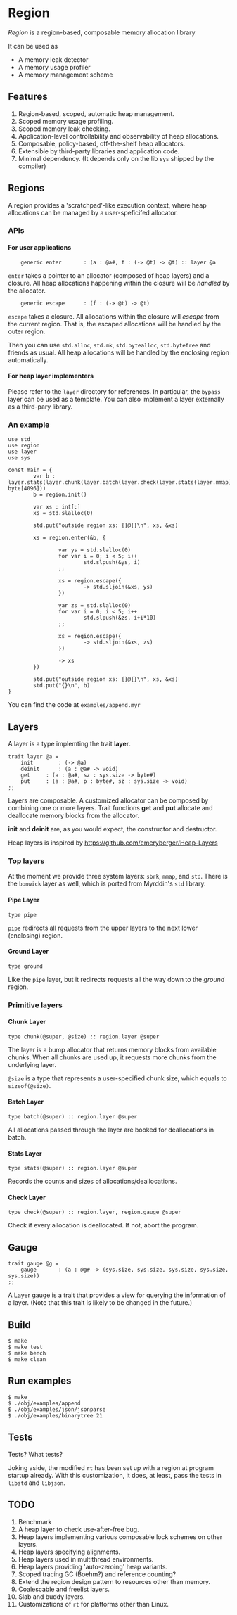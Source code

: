 # Region
*Region* is a region-based, composable memory allocation library

It can be used as
- A memory leak detector
- A memory usage profiler
- A memory management scheme

## Features
1. Region-based, scoped, automatic heap management.
2. Scoped memory usage profiling.
3. Scoped memory leak checking.
4. Application-level controllability and observability of heap allocations.
5. Composable, policy-based, off-the-shelf heap allocators.
6. Extensible by third-party libraries and application code.
7. Minimal dependency. (It depends only on the lib `sys` shipped by the compiler)

## Regions
A region provides a 'scratchpad'-like execution context, where heap allocations
can be managed by a user-speficifed allocator.

### APIs

#### For user applications
```
	generic enter		: (a : @a#, f : (-> @t) -> @t) :: layer @a
```
`enter` takes a pointer to an allocator (composed of heap layers) and a closure.
All heap allocations happening within the closure will be *handled* by the allocator.

```
	generic escape		: (f : (-> @t) -> @t)
```
`escape` takes a closure. All allocations within the closure will *escape* from the current region.
That is, the escaped allocations will be handled by the outer region.

Then you can use `std.alloc`, `std.mk`, `std.bytealloc`, `std.bytefree` and friends as usual.
All heap allocations will be handled by the enclosing region automatically.

#### For heap layer implementers
Please refer to the `layer` directory for references. In particular, the `bypass` layer can be used as a template.
You can also implement a layer externally as a third-pary library.

### An example
```
use std
use region
use layer
use sys

const main = {
        var b : layer.stats(layer.chunk(layer.batch(layer.check(layer.stats(layer.mmap))), byte[4096]))
        b = region.init()

        var xs : int[:]
        xs = std.slalloc(0)

        std.put("outside region xs: {}@{}\n", xs, &xs)

        xs = region.enter(&b, {

                var ys = std.slalloc(0)
                for var i = 0; i < 5; i++
                        std.slpush(&ys, i)
                ;;

                xs = region.escape({
                        -> std.sljoin(&xs, ys)
                })

                var zs = std.slalloc(0)
                for var i = 0; i < 5; i++
                        std.slpush(&zs, i+i*10)
                ;;

                xs = region.escape({
                        -> std.sljoin(&xs, zs)
                })

                -> xs
        })

        std.put("outside region xs: {}@{}\n", xs, &xs)
        std.put("{}\n", b)
}
```
You can find the code at `examples/append.myr`

## Layers
A layer is a type implemting the trait **layer**.
```
trait layer @a =
	init		: (-> @a)
	deinit		: (a : @a# -> void)
	get		: (a : @a#, sz : sys.size -> byte#)
	put		: (a : @a#, p : byte#, sz : sys.size -> void)
;;
```
Layers are composable.
A customized allocator can be composed by combining one or more layers.
Trait functions **get** and **put** allocate and deallocate memory blocks from the allocator.

**init** and **deinit** are, as you would expect, the constructor and destructor.

Heap layers is inspired by https://github.com/emeryberger/Heap-Layers

### Top layers
At the moment we provide three system layers: `sbrk`, `mmap`, and `std`.
There is the `bonwick` layer as well, which is ported from Myrddin's `std` library.

#### Pipe Layer
`type pipe`

`pipe` redirects all requests from the upper layers to the next lower (enclosing) region.

#### Ground Layer
`type ground`

Like the `pipe` layer, but it redirects requests all the way down to the *ground* region.

### Primitive layers
#### Chunk Layer
`type chunk(@super, @size) :: region.layer @super`

The layer is a bump allocator that returns memory blocks from available chunks.
When all chunks are used up, it requests more chunks from the underlying layer.

`@size` is a type that represents a user-specified chunk size, which equals to `sizeof(@size)`.

#### Batch Layer
`type batch(@super) :: region.layer @super`

All allocations passed through the layer are booked for deallocations in batch.

#### Stats Layer
`type stats(@super) :: region.layer @super`

Records the counts and sizes of allocations/deallocations.

#### Check Layer
`type check(@super) :: region.layer, region.gauge @super`

Check if every allocation is deallocated. If not, abort the program.

## Gauge
```
trait gauge @g =
	gauge		: (a : @g# -> (sys.size, sys.size, sys.size, sys.size, sys.size))
;;
```
A Layer gauge is a trait that provides a view for querying the information of a layer.
(Note that this trait is likely to be changed in the future.)


## Build
```
$ make
$ make test
$ make bench
$ make clean
```

## Run examples
```
$ make
$ ./obj/examples/append
$ ./obj/examples/json/jsonparse
$ ./obj/examples/binarytree 21
```

## Tests
Tests? What tests?

Joking aside, the modified `rt` has been set up with a region at program startup already.
With this customization, it does, at least, pass the tests in `libstd` and `libjson`.

## TODO
1. Benchmark
2. A heap layer to check use-after-free bug.
3. Heap layers implementing various composable lock schemes on other layers.
5. Heap layers specifying alignments.
6. Heap layers used in multithread environments.
7. Heap layers providing 'auto-zeroing' heap variants.
8. Scoped tracing GC (Boehm?) and reference counting?
9. Extend the region design pattern to resources other than memory.
10. Coalescable and freelist layers.
11. Slab and buddy layers.
12. Customizations of `rt` for platforms other than Linux.
